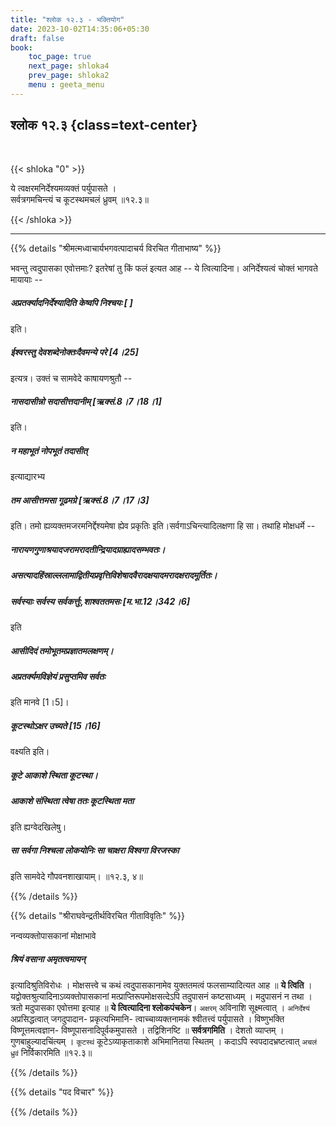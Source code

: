 ```yaml
---
title: "श्लोक १२.३ - भक्तियोग"
date: 2023-10-02T14:35:06+05:30
draft: false
book:
    toc_page: true
    next_page: shloka4
    prev_page: shloka2
    menu : geeta_menu
---
```




## श्लोक १२.३ {class=text-center}

<br/>

{{< shloka  "0"  >}}

ये त्वक्षरमनिर्देश्यमव्यक्तं पर्युपासते ।  
सर्वत्रगमचिन्त्यं च कूटस्थमचलं ध्रुवम् ॥१२.३॥

{{< /shloka >}}

---


{{% details "श्रीमत्मध्वाचार्यभगवत्पादाचर्य विरचित  गीताभाष्य" %}}

भवन्तु त्वदुपासका एवोत्तमाः? इतरेषां तु किं फलं इत्यत आह -- 
ये त्वित्यादिना। अनिर्देश्यत्वं चोक्तं भागवते मायायाः -- 
##### अप्रतर्क्यादनिर्देश्यादिति केष्वपि निश्चयः [ ] 
इति। 
##### ईश्वरस्तु देवशब्देनोक्तःदैवमन्ये परे [4।25]  
इत्यत्र। उक्तं च सामवेदे काषायणश्रुतौ -- 
##### नासदासीन्नो सदासीत्तदानीम् [ऋक्सं.8।7।18।1] 
इति। 
##### न महाभूतं नोपभूतं तदासीत् 
इत्याद्यारभ्य 
##### तम आसीत्तमसा गूढमग्रे [ऋक्सं.8।7।17।3] 
इति। तमो ह्यव्यक्तमजरमनिर्द्देश्यमेषा ह्येव प्रकृतिः इति।सर्वगाऽचिन्त्यादिलक्षणा हि सा। तथाहि मोक्षधर्मे -- 
##### नारायणगुणाश्रयादजरामरादतीन्द्रियादग्राह्यादसम्भवतः। 
##### असत्यादहिंस्राल्ललामाद्वितीयप्रवृत्तिविशेषादवैरादक्षयादमरादक्षरादमूर्तितः। 
##### सर्वस्याः सर्वस्य सर्वकर्त्तुः,शाश्वततमसः [म.भा.12।342।6] 
इति 
##### आसीदिदं तमोभूतमप्रज्ञातमलक्षणम्। 
##### अप्रतर्क्यमविज्ञेयं प्रसुप्तमिव सर्वतः 
इति मानवे [1।5]।
##### कूटस्थोऽक्षर उच्यते [15।16] 
वक्ष्यति इति। 
##### कूटे आकाशे स्थिता कूटस्था। 
##### आकाशे संस्थिता त्वेषा ततः कूटस्थिता मता 
इति ह्यग्वेदखिलेषु। 
##### सा सर्वगा निश्चला लोकयोनिः सा चाक्षरा विश्वगा विरजस्का 
इति सामवेदे गौपवनशाखायाम्। ॥१२.३, ४॥

{{% /details %}}



{{% details "श्रीराघवेन्द्रतीर्थविरचित गीताविवृतिः" %}}

नन्वव्यक्तोपासकानां मोक्षाभावे 
##### श्रियं वसाना अमृतत्वमायन्‌ 
इत्यादिश्रुतिविरोधः । मोक्षसत्त्वे च कथं 
त्वदुपासकानामेव युक्ततमत्वं
फलसाम्यादित्यत आह ॥ **ये त्विति** । 
यद्वोक्तश्रुत्यादिनाऽव्यक्तोपासकानां 
मत्प्राप्तिरूपमोक्षसत्देऽपि तदुपासनं कष्टसाध्यम्‌ । 
मदुपासनं न तथा । त्रतो मदुपासका एवोत्तमा इत्याह 
॥ **ये त्वित्यादिना श्लोकपंचकेन**। 
`अक्षरम्` अविनाशि सूक्ष्मत्वात्‌ । 
`अनिर्देश्यं` अप्रसिद्धत्वात्‌ 
जगदुपादान- प्रकृत्यभिमानि- त्वाच्चाव्यक्तनामकं 
श्वीतत्त्वं पर्युपासते । विष्णुभक्ति 
विष्णूत्तमत्वज्ञान- विष्णूपासनादिपूर्वकमुपासते । 
तद्विशिनष्टि ॥ **सर्वत्रगमिति** । देशतो 
व्याप्तम्‌ । गुणबाहुल्यादचिंत्यम्‌ । `कूटस्थं` 
कूटेऽव्याकृताकाशे अभिमानितया 
स्थितम्‌ । कदाऽपि स्वपदादभ्रष्टत्वात् `अचलं` `ध्रुवं` 
निर्विकारमिति ॥१२.३॥

{{% /details %}}



{{% details "पद विचार" %}}


{{% /details %}}
